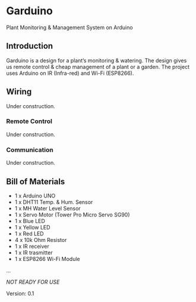 # Garduino
Plant Monitoring &amp; Management System on Arduino

## Introduction

Garduino is a design for a plant’s monitoring & watering. The design gives us remote control & cheap management of a plant or a garden. The project uses Arduino on IR (Infra-red) and Wi-Fi (ESP8266).

## Wiring

Under construction.

### Remote Control

Under construction.

### Communication

Under construction.


## Bill of Materials

* 1 x Arduino UNO
* 1 x DHT11 Temp. & Hum. Sensor
* 1 x MH Water Level Sensor
* 1 x Servo Motor (Tower Pro Micro Servo SG90)
* 1 x Blue LED
* 1 x Yellow LED
* 1 x Red LED
* 4 x 10k Ohm Resistor
* 1 x IR receiver
* 1 x IR trasmitter
* 1 x ESP8266 Wi-Fi Module

…



*NOT READY FOR USE*

Version: 0.1
